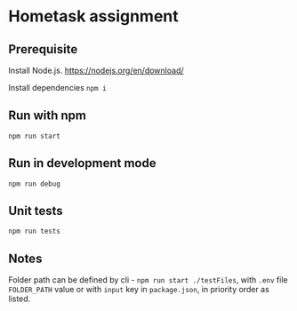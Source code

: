 # Hometask assignment

## Prerequisite
Install Node.js. https://nodejs.org/en/download/

Install dependencies `npm i`

## Run with npm
`npm run start`

## Run in development mode
`npm run debug`

## Unit tests
`npm run tests`

## Notes
Folder path can be defined by cli - `npm run start ./testFiles`, with `.env` file `FOLDER_PATH` value or with `input` key in `package.json`, in priority order as listed.
